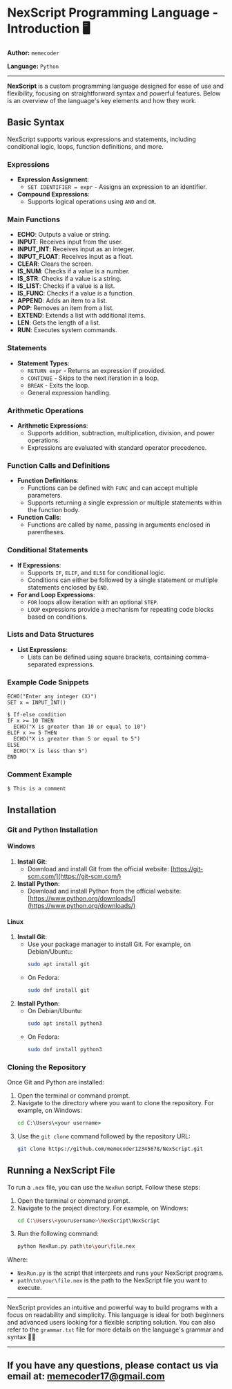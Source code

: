 # NexScript Programming Language - Introduction 🖥️

**Author:** `memecoder`

**Language:** `Python`

---

**NexScript** is a custom programming language designed for ease of use and flexibility, focusing on straightforward syntax and powerful features. Below is an overview of the language's key elements and how they work.

## Basic Syntax

NexScript supports various expressions and statements, including conditional logic, loops, function definitions, and more.

### Expressions
- **Expression Assignment**: 
  - `SET IDENTIFIER = expr` - Assigns an expression to an identifier.
- **Compound Expressions**: 
  - Supports logical operations using `AND` and `OR`.

### Main Functions

- **ECHO**: Outputs a value or string.
- **INPUT**: Receives input from the user.
- **INPUT_INT**: Receives input as an integer.
- **INPUT_FLOAT**: Receives input as a float.
- **CLEAR**: Clears the screen.
- **IS_NUM**: Checks if a value is a number.
- **IS_STR**: Checks if a value is a string.
- **IS_LIST**: Checks if a value is a list.
- **IS_FUNC**: Checks if a value is a function.
- **APPEND**: Adds an item to a list.
- **POP**: Removes an item from a list.
- **EXTEND**: Extends a list with additional items.
- **LEN**: Gets the length of a list.
- **RUN**: Executes system commands.


### Statements
- **Statement Types**: 
  - `RETURN expr` - Returns an expression if provided.
  - `CONTINUE` - Skips to the next iteration in a loop.
  - `BREAK` - Exits the loop.
  - General expression handling.

### Arithmetic Operations
- **Arithmetic Expressions**: 
  - Supports addition, subtraction, multiplication, division, and power operations.
  - Expressions are evaluated with standard operator precedence.

### Function Calls and Definitions
- **Function Definitions**: 
  - Functions can be defined with `FUNC` and can accept multiple parameters.
  - Supports returning a single expression or multiple statements within the function body.
- **Function Calls**: 
  - Functions are called by name, passing in arguments enclosed in parentheses.

### Conditional Statements
- **If Expressions**: 
  - Supports `IF`, `ELIF`, and `ELSE` for conditional logic.
  - Conditions can either be followed by a single statement or multiple statements enclosed by `END`.
- **For and Loop Expressions**: 
  - `FOR` loops allow iteration with an optional `STEP`.
  - `LOOP` expressions provide a mechanism for repeating code blocks based on conditions.

### Lists and Data Structures
- **List Expressions**: 
  - Lists can be defined using square brackets, containing comma-separated expressions.

### Example Code Snippets

```nexscript
ECHO("Enter any integer (X)")
SET x = INPUT_INT()

$ If-else condition
IF x >= 10 THEN
  ECHO("X is greater than 10 or equal to 10")
ELIF x >= 5 THEN
  ECHO("X is greater than 5 or equal to 5")
ELSE
  ECHO("X is less than 5")
END
```

### Comment Example

```nexscript
$ This is a comment
```

## Installation

### Git and Python Installation

#### Windows
1. **Install Git**:
   - Download and install Git from the official website:
     [https://git-scm.com/](https://git-scm.com/)
2. **Install Python**:
   - Download and install Python from the official website:
     [https://www.python.org/downloads/](https://www.python.org/downloads/)

#### Linux
1. **Install Git**:
   - Use your package manager to install Git. For example, on Debian/Ubuntu:
     ```bash
     sudo apt install git
     ```
   - On Fedora:
     ```bash
     sudo dnf install git
     ```
2. **Install Python**:
   - On Debian/Ubuntu:
     ```bash
     sudo apt install python3
     ```
   - On Fedora:
     ```bash
     sudo dnf install python3
     ```

### Cloning the Repository 
Once Git and Python are installed:

1. Open the terminal or command prompt.
2. Navigate to the directory where you want to clone the repository. For example, on Windows:
   ```cmd
   cd C:\Users\<your username>
   ```
3. Use the `git clone` command followed by the repository URL:
   ```bash
   git clone https://github.com/memecoder12345678/NexScript.git
   ```

## Running a NexScript File

To run a `.nex` file, you can use the `NexRun` script. Follow these steps:

1. Open the terminal or command prompt.
2. Navigate to the project directory. For example, on Windows:
   ```bash
   cd C:\Users\<yourusername>\NexScript\NexScript
   ```
3. Run the following command:
   ```bash
   python NexRun.py path\to\your\file.nex
   ```

Where:
- `NexRun.py` is the script that interprets and runs your NexScript programs.
- `path\to\your\file.nex` is the path to the NexScript file you want to execute.
---
NexScript provides an intuitive and powerful way to build programs with a focus on readability and simplicity. This language is ideal for both beginners and advanced users looking for a flexible scripting solution. You can also refer to the `grammar.txt` file for more details on the language's grammar and syntax 📝🚀

---
If you have any questions, please contact us via email at: [memecoder17@gmail.com](mailto:memecoder17@gmail.com)
---

